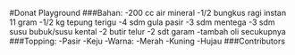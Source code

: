 #Donat Playground
###Bahan:
-200 cc air mineral
-1/2 bungkus ragi instan 11 gram
-1/2 kg tepung terigu
-4 sdm gula pasir
-3 sdm mentega
-3 sdm susu bubuk/susu kental
-2 butir telur
-2 sdt garam
-tambah oli secukupnya 
###Topping:
-Pasir
-Keju
-Warna:
-Merah
-Kuning
-Hujau
###Contributors
